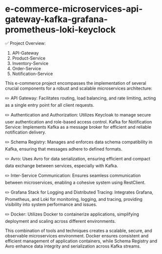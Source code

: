 # e-commerce-microservices-api-gateway-kafka-grafana-prometheus-loki-keyclock

✅ Project Overview:

1. API-Gateway
2. Product-Service
3. Inventory-Service
4. Order-Service
5. Notification-Service

This e-commerce project encompasses the implementation of several crucial components for a robust and scalable microservices architecture:

✏️ API Gateway: Facilitates routing, load balancing, and rate limiting, acting as a single entry point for all client requests.

✏️ Authentication and Authorization: Utilizes Keycloak to manage secure user authentication and role-based access control.
Kafka for Notification Service: Implements Kafka as a message broker for efficient and reliable notification delivery.

✏️ Schema Registry: Manages and enforces data schema compatibility in Kafka, ensuring that messages adhere to defined formats.

✏️ Avro: Uses Avro for data serialization, ensuring efficient and compact data exchange between services, especially with Kafka.

✏️ Inter-Service Communication: Ensures seamless communication between microservices, enabling a cohesive system using RestClient.

✏️ Grafana Stack for Logging and Distributed Tracing: Integrates Grafana, Prometheus, and Loki for monitoring, logging, and tracing, providing visibility into system performance and issues.

✏️ Docker: Utilizes Docker to containerize applications, simplifying deployment and scaling across different environments.

This combination of tools and techniques creates a scalable, secure, and observable microservices environment. Docker ensures consistent and efficient management of application containers, while Schema Registry and Avro enhance data integrity and serialization across Kafka streams.


